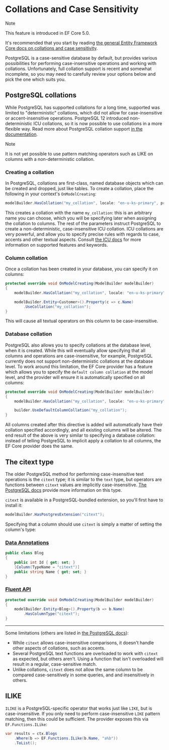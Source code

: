 # Collations and Case Sensitivity

> [!NOTE]
> This feature is introduced in EF Core 5.0.
>
> It's recommended that you start by reading [the general Entity Framework Core docs on collations and case sensitivity](https://docs.microsoft.com/ef/core/miscellaneous/collations-and-case-sensitivity).

PostgreSQL is a case-sensitive database by default, but provides various possibilities for performing case-insensitive operations and working with collations. Unfortunately, full collation support is recent and somewhat incomplete, so you may need to carefully review your options below and pick the one which suits you.

## PostgreSQL collations

While PostgreSQL has supported collations for a long time, supported was limited to "deterministic" collations, which did not allow for case-insensitive or accent-insensitive operations. PostgreSQL 12 introduced non-deterministic ICU collations, so it is now possible to use collations in a more flexible way. Read more about PostgreSQL collation support [in the documentation](https://www.postgresql.org/docs/current/collation.html).

> [!NOTE]
> It is not yet possible to use pattern matching operators such as LIKE on columns with a non-deterministic collation.

### Creating a collation

In PostgreSQL, collations are first-class, named database objects which can be created and dropped, just like tables. To create a collation, place the following in your context's `OnModelCreating`:

```c#
modelBuilder.HasCollation("my_collation", locale: "en-u-ks-primary", provider: "icu", deterministic: false);
```

This creates a collation with the name `my_collation`: this is an arbitrary name you can choose, which you will be specifying later when assigning the collation to columns. The rest of the parameters instruct PostgreSQL to create a non-deterministic, case-insensitive ICU collation. ICU collations are very powerful, and allow you to specify precise rules with regards to case, accents and other textual aspects. Consult [the ICU docs](http://userguide.icu-project.org/collation) for more information on supported features and keywords.

### Column collation

Once a collation has been created in your database, you can specify it on columns:

```c#
protected override void OnModelCreating(ModelBuilder modelBuilder)
{
    modelBuilder.HasCollation("my_collation", locale: "en-u-ks-primary", provider: "icu", deterministic: false);

    modelBuilder.Entity<Customer>().Property(c => c.Name)
        .UseCollation("my_collation");
}
```

This will cause all textual operators on this column to be case-insensitive.

### Database collation

PostgreSQL also allows you to specify collations at the database level, when it is created. While this will eventually allow specifying that all columns and operations are case-insensitive, for example, PostgreSQL currently does not support non-deterministic collations at the database level. To work around this limitation, the EF Core provider has a feature which allows you to specify the `default column collation` at the model level, and the provider will ensure it is automatically specified on all columns:

```c#
protected override void OnModelCreating(ModelBuilder modelBuilder)
{
    modelBuilder.HasCollation("my_collation", locale: "en-u-ks-primary", provider: "icu", deterministic: false);

    builder.UseDefaultColumnCollation("my_collation");
}
```

All columns created after this directive is added will automatically have their collation specified accordingly, and all existing columns will be altered. The end result of the above is very similar to specifying a database collation: instead of telling PostgreSQL to implicit apply a collation to all columns, the EF Core provider does the same.

## The citext type

The older PostgreSQL method for performing case-insensitive text operations is the `citext` type; it is similar to the `text` type, but operators are functions between `citext` values are implicitly case-insensitive. [The PostgreSQL docs](https://www.postgresql.org/docs/current/citext.html) provide more information on this type.

`citext` is available in a PostgreSQL-bundled extension, so you'll first have to install it:

```c#
modelBuilder.HasPostgresExtension("citext");
```

Specifying that a column should use `citext` is simply a matter of setting the column's type:

### [Data Annotations](#tab/data-annotations)

```c#
public class Blog
{
    public int Id { get; set; }
    [Column(TypeName = "citext")]
    public string Name { get; set; }
}
```

### [Fluent API](#tab/fluent-api)

```c#
protected override void OnModelCreating(ModelBuilder modelBuilder)
{
    modelBuilder.Entity<Blog>().Property(b => b.Name)
        .HasColumnType("citext");
}
```

***

Some limitations (others are listed in [the PostgreSQL docs](https://www.postgresql.org/docs/current/citext.html)):

* While `citext` allows case-insensitive comparisons, it doesn't handle other aspects of collations, such as accents.
* Several PostgreSQL text functions are overloaded to work with `citext` as expected, but others aren't. Using a function that isn't overloaded will result in a regular, case-sensitive match.
* Unlike collations, `citext` does not allow the same column to be compared case-sensitively in some queries, and and insensitively in others.

## ILIKE

`ILIKE` is a PostgreSQL-specific operator that works just like `LIKE`, but is case-insensitive. If you only need to perform case-insensitive `LIKE` pattern matching, then this could be sufficient. The provider exposes this via `EF.Functions.ILike`:

```c#
var results = ctx.Blogs
    .Where(b => EF.Functions.ILike(b.Name, "a%b"))
    .ToList();
```

